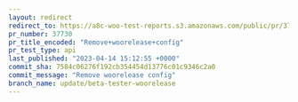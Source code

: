 ```yaml
---
layout: redirect
redirect_to: https://a8c-woo-test-reports.s3.amazonaws.com/public/pr/37730/api/index.html
pr_number: 37730
pr_title_encoded: "Remove+woorelease+config"
pr_test_type: api
last_published: "2023-04-14 15:12:55 +0000"
commit_sha: 7584c06276f192cb354454d13776c01c9346c2a0
commit_message: "Remove woorelease config"
branch_name: update/beta-tester-woorelease
---
```

